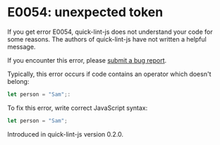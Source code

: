 # E0054: unexpected token

If you get error E0054, quick-lint-js does not understand your code for some
reasons. The authors of quick-lint-js have not written a helpful message.

If you encounter this error, please [submit a bug
report](https://github.com/quick-lint/quick-lint-js/issues).

Typically, this error occurs if code contains an operator which doesn't belong:

```javascript
let person = "Sam";:
```

To fix this error, write correct JavaScript syntax:

```javascript
let person = "Sam";
```

Introduced in quick-lint-js version 0.2.0.
